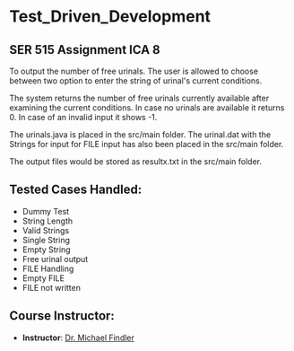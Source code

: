 
# Test_Driven_Development

## SER 515 Assignment ICA 8

To output the number of free urinals. The user is allowed to choose between two option to enter the string of urinal's current conditions.

The system returns the number of free urinals currently available after examining the current conditions. In case no urinals are available it returns 0. In case of an invalid input it shows -1.

The urinals.java is placed in the src/main folder. The urinal.dat with the Strings for input for FILE input has also been placed in the src/main folder.

The output files would be stored as resultx.txt in the src/main folder.

Tested Cases Handled:
-
- Dummy Test
- String Length
- Valid Strings
- Single String
- Empty String
- Free urinal output
- FILE Handling
- Empty FILE
- FILE not written

Course Instructor:
-
- **Instructor**: [Dr. Michael Findler](https://isearch.asu.edu/profile/2047446)
